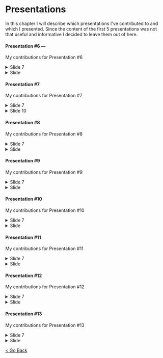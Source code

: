 # Presentations
In this chapter I will describe which presentations I've contributed to and which I presented.
Since the content of the first 5 presentations was not that useful and informative I decided to leave them out of here. 


#### Presentation #6 — 

My contributions for Presentation #6
<details> <summary>Slide 7</summary>

[Slide 7](https://github.com/colinrw/ActivPal-Portfolio/blob/main/Images/Presentations/presentation-6-page-7.PNG)

[Slide 10](../Images/Presentations/presentation-6-page-10.PNG)
</details>

<details> <summary>Slide </summary>
    
</details>

#### Presentation #7
My contributions for Presentation #7
<details> <summary>Slide 7</summary>
    [Slide 7]()
</details>

<details> <summary>Slide 10</summary>
    
</details>

#### Presentation #8
My contributions for Presentation #8
<details> <summary>Slide 7</summary>
    ![Slide 7](../Images/Presentations/presentation-6-page-7)
</details>

<details> <summary>Slide </summary>
    
</details>

#### Presentation #9
My contributions for Presentation #9
<details> <summary>Slide 7</summary>
    ![Slide 7](../Images/Presentations/presentation-6-page-7)
</details>

<details> <summary>Slide </summary>
    
</details>

#### Presentation #10
My contributions for Presentation #10
<details> <summary>Slide 7</summary>
    ![Slide 7](../Images/Presentations/presentation-6-page-7)
</details>

<details> <summary>Slide </summary>
    
</details>

#### Presentation #11
My contributions for Presentation #11
<details> <summary>Slide 7</summary>
    ![Slide 7](../Images/Presentations/presentation-6-page-7)
</details>

<details> <summary>Slide </summary>
    
</details>

#### Presentation #12
My contributions for Presentation #12
<details> <summary>Slide 7</summary>
    ![Slide 7](../Images/Presentations/presentation-6-page-7)
</details>

<details> <summary>Slide </summary>
    
</details>

#### Presentation #13
My contributions for Presentation #13
<details> <summary>Slide 7</summary>
    ![Slide 7](../Images/Presentations/presentation-6-page-7)
</details>

<details> <summary>Slide </summary>
    
</details>

[<  Go Back](../README.md)
